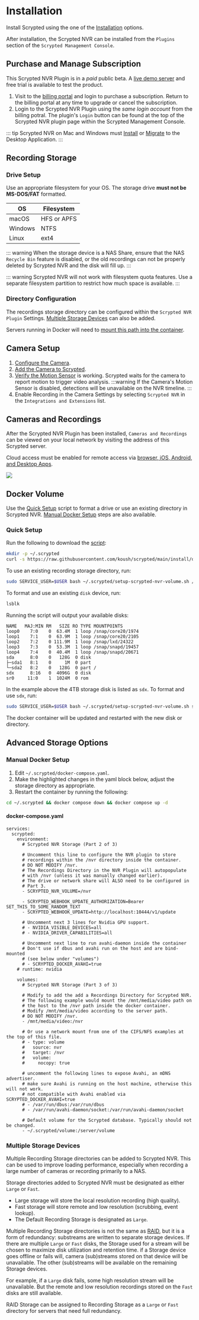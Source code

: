 # Installation

Install Scrypted using the one of the [Installation](/installation) options.

After installation, the Scrypted NVR can be installed from the `Plugins` section of the `Scrypted Management Console`.

## Purchase and Manage Subscription

This Scrypted NVR Plugin is in a *paid* public beta. A [live demo server](https://demo.scrypted.app/#/demo) and free trial is available to test the product.

1. Visit to the [billing portal](https://billing.scrypted.app) and login to purchase a subscription. Return to the billing portal at any time to upgrade or cancel the subscription.
2. Login to the Scrypted NVR Plugin using the *same login account* from the billing potral. The plugin's `Login` button can be found at the top of the Scrypted NVR plugin page within the Scrypted Management Console.

::: tip
Scrypted NVR on Mac and Windows must [Install](https://docs.scrypted.app/desktop-application.html) or [Migrate](https://docs.scrypted.app/migration.html#migrating-to-the-desktop-application) to the Desktop Application.
:::

## Recording Storage


### Drive Setup

Use an appropriate filesystem for your OS. The storage drive **must not be MS-DOS/FAT** formatted.

|OS|Filesystem|
|-|-|
|macOS|HFS or APFS|
|Windows|NTFS|
|Linux|ext4|

::: warning
When the storage device is a NAS Share, ensure that the NAS `Recycle Bin` feature is disabled, or the old recordings can not be properly deleted by Scrypted NVR and the disk will fill up.
:::

::: warning
Scrypted NVR will not work with filesystem quota features. Use a separate filesystem partition to restrict how much space is available.
:::

### Directory Configuration

The recordings storage directory can be configured within the `Scrypted NVR Plugin` Settings. [Multiple Storage Devices](#multiple-storage-devices) can also be added.

Servers running in Docker will need to [mount this path into the container](#docker-volumes).

## Camera Setup

1. [Configure the Camera](/camera-preparation).
2. [Add the Camera to Scrypted](/add-camera.md).
3. [Verify the Motion Sensor](/camera-verification) is working. Scrypted waits for the camera to report motion to trigger video analysis. 
:::warning
If the Camera's Motion Sensor is disabled, detections will be unavailable on the NVR timeline.
:::
4. Enable Recording in the Camera Settings by selecting `Scrypted NVR` in the `Integrations and Extensions` list.

## Cameras and Recordings

After the Scrypted NVR Plugin has been installed, `Cameras and Recordings` can be viewed on your local network by visiting the address of this Scrypted server.

Cloud access must be enabled for remote access via [browser, iOS, Android, and Desktop Apps](apps).

![](/img/scrypted-nvr/cameras-and-recordings.png)

## Docker Volume

Use the [Quick Setup](#quick-setup) script to format a drive or use an existing directory in Scrypted NVR. [Manual Docker Setup](#manual-docker-setup) steps are also available.

### Quick Setup

Run the following to download the [script](https://github.com/koush/scrypted/blob/main/install/docker/setup-scrypted-nvr-volume.sh):

```sh
mkdir -p ~/.scrypted
curl -s https://raw.githubusercontent.com/koush/scrypted/main/install/docker/setup-scrypted-nvr-volume.sh > ~/.scrypted/setup-scrypted-nvr-volume.sh
```

To use an existing recording storage directory, run:

```sh
sudo SERVICE_USER=$USER bash ~/.scrypted/setup-scrypted-nvr-volume.sh /path/to/existing/directory
```

To format and use an existing `disk` device, run:

```sh
lsblk
```

Running the script will output your available disks:

```
NAME   MAJ:MIN RM   SIZE RO TYPE MOUNTPOINTS
loop0    7:0    0  63.4M  1 loop /snap/core20/1974
loop1    7:1    0  63.9M  1 loop /snap/core20/2105
loop2    7:2    0 111.9M  1 loop /snap/lxd/24322
loop3    7:3    0  53.3M  1 loop /snap/snapd/19457
loop4    7:4    0  40.4M  1 loop /snap/snapd/20671
sda      8:0    0   128G  0 disk 
├─sda1   8:1    0     1M  0 part 
└─sda2   8:2    0   128G  0 part /
sdx      8:16   0  4096G  0 disk 
sr0     11:0    1  1024M  0 rom  
```

In the example above the 4TB storage disk is listed as `sdx`. To format and use `sdx`, run:

```sh
sudo SERVICE_USER=$USER bash ~/.scrypted/setup-scrypted-nvr-volume.sh sdx
```

The docker container will be updated and restarted with the new disk or directory.

## Advanced Storage Options

### Manual Docker Setup

1. Edit `~/.scrypted/docker-compose.yaml`.
2. Make the highlighted changes in the yaml block below, adjust the storage directory as appropriate.
3. Restart the container by running the following: 

```sh
cd ~/.scrypted && docker compose down && docker compose up -d
```

#### docker-compose.yaml

```yaml{13,36}
services:
  scrypted:
    environment:
      # Scrypted NVR Storage (Part 2 of 3)

      # Uncomment this line to configure the NVR plugin to store
      # recordings within the /nvr directory inside the container.
      # DO NOT MODIFY /nvr.
      # The Recordings Directory in the NVR Plugin will autopopulate
      # with /nvr (unless it was manually changed earlier).
      # The drive or network share will ALSO need to be configured in
      # Part 3.
      - SCRYPTED_NVR_VOLUME=/nvr

      - SCRYPTED_WEBHOOK_UPDATE_AUTHORIZATION=Bearer SET_THIS_TO_SOME_RANDOM_TEXT
      - SCRYPTED_WEBHOOK_UPDATE=http://localhost:10444/v1/update

      # Uncomment next 3 lines for Nvidia GPU support.
      # - NVIDIA_VISIBLE_DEVICES=all
      # - NVIDIA_DRIVER_CAPABILITIES=all

      # Uncomment next line to run avahi-daemon inside the container
      # Don't use if dbus and avahi run on the host and are bind-mounted
      # (see below under "volumes")
      # - SCRYPTED_DOCKER_AVAHI=true
    # runtime: nvidia

    volumes:
      # Scrypted NVR Storage (Part 3 of 3)

      # Modify to add the add a Recordings Directory for Scrypted NVR.
      # The following example would mount the /mnt/media/video path on
      # the host to the /nvr path inside the docker container.
      # Modify /mnt/media/video according to the server path.
      # DO NOT MODIFY /nvr.
      - /mnt/media/video:/nvr

      # Or use a network mount from one of the CIFS/NFS examples at the top of this file.
      # - type: volume
      #   source: nvr
      #   target: /nvr
      #   volume:
      #     nocopy: true

      # uncomment the following lines to expose Avahi, an mDNS advertiser.
      # make sure Avahi is running on the host machine, otherwise this will not work.
      # not compatible with Avahi enabled via SCRYPTED_DOCKER_AVAHI=true
      # - /var/run/dbus:/var/run/dbus
      # - /var/run/avahi-daemon/socket:/var/run/avahi-daemon/socket

      # Default volume for the Scrypted database. Typically should not be changed.
      - ~/.scrypted/volume:/server/volume
```

### Multiple Storage Devices

Multiple Recording Storage directories can be added to Scrypted NVR. This can be used to improve loading performance, especially when recording a large number of cameras or recording primarily to a NAS.

Storage directories added to Scrypted NVR must be designated as either `Large` or `Fast`.
  * Large storage will store the local resolution recording (high quality).
  * Fast storage will store remote and low resolution (scrubbing, event lookup). 
  * The Default Recording Storage is designated as `Large`.

Multiple Recording Storage directories is not the same as [RAID](https://en.wikipedia.org/wiki/RAID), but it is a form of redundancy: substreams are written to separate storage devices. If there are multiple `Large` or `Fast` disks, the Storage used for a stream will be chosen to maximize disk utilization and retention time.  if a Storage device goes offline or fails will, camera (sub)streams stored on that device will be unavailable. The other (sub)streams will be available on the remaining Storage devices.

For example, if a `Large` disk fails, some high resolution stream will be unavailable. But the remote and low resolution recordings stored on the `Fast` disks are still available.

RAID Storage can be assigned to Recording Storage as a `Large` or `Fast` directory for servers that need full redundancy.
